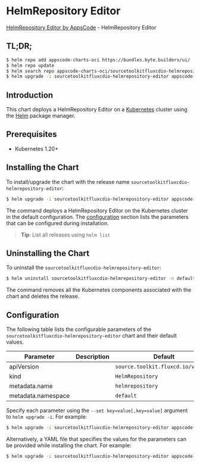 # HelmRepository Editor

[HelmRepository Editor by AppsCode](https://byte.builders) - HelmRepository Editor

## TL;DR;

```bash
$ helm repo add appscode-charts-oci https://bundles.byte.builders/ui/
$ helm repo update
$ helm search repo appscode-charts-oci/sourcetoolkitfluxcdio-helmrepository-editor --version=v0.4.18
$ helm upgrade -i sourcetoolkitfluxcdio-helmrepository-editor appscode-charts-oci/sourcetoolkitfluxcdio-helmrepository-editor -n default --create-namespace --version=v0.4.18
```

## Introduction

This chart deploys a HelmRepository Editor on a [Kubernetes](http://kubernetes.io) cluster using the [Helm](https://helm.sh) package manager.

## Prerequisites

- Kubernetes 1.20+

## Installing the Chart

To install/upgrade the chart with the release name `sourcetoolkitfluxcdio-helmrepository-editor`:

```bash
$ helm upgrade -i sourcetoolkitfluxcdio-helmrepository-editor appscode-charts-oci/sourcetoolkitfluxcdio-helmrepository-editor -n default --create-namespace --version=v0.4.18
```

The command deploys a HelmRepository Editor on the Kubernetes cluster in the default configuration. The [configuration](#configuration) section lists the parameters that can be configured during installation.

> **Tip**: List all releases using `helm list`

## Uninstalling the Chart

To uninstall the `sourcetoolkitfluxcdio-helmrepository-editor`:

```bash
$ helm uninstall sourcetoolkitfluxcdio-helmrepository-editor -n default
```

The command removes all the Kubernetes components associated with the chart and deletes the release.

## Configuration

The following table lists the configurable parameters of the `sourcetoolkitfluxcdio-helmrepository-editor` chart and their default values.

|     Parameter      | Description |                    Default                    |
|--------------------|-------------|-----------------------------------------------|
| apiVersion         |             | <code>source.toolkit.fluxcd.io/v1beta2</code> |
| kind               |             | <code>HelmRepository</code>                   |
| metadata.name      |             | <code>helmrepository</code>                   |
| metadata.namespace |             | <code>default</code>                          |


Specify each parameter using the `--set key=value[,key=value]` argument to `helm upgrade -i`. For example:

```bash
$ helm upgrade -i sourcetoolkitfluxcdio-helmrepository-editor appscode-charts-oci/sourcetoolkitfluxcdio-helmrepository-editor -n default --create-namespace --version=v0.4.18 --set apiVersion=source.toolkit.fluxcd.io/v1beta2
```

Alternatively, a YAML file that specifies the values for the parameters can be provided while
installing the chart. For example:

```bash
$ helm upgrade -i sourcetoolkitfluxcdio-helmrepository-editor appscode-charts-oci/sourcetoolkitfluxcdio-helmrepository-editor -n default --create-namespace --version=v0.4.18 --values values.yaml
```

